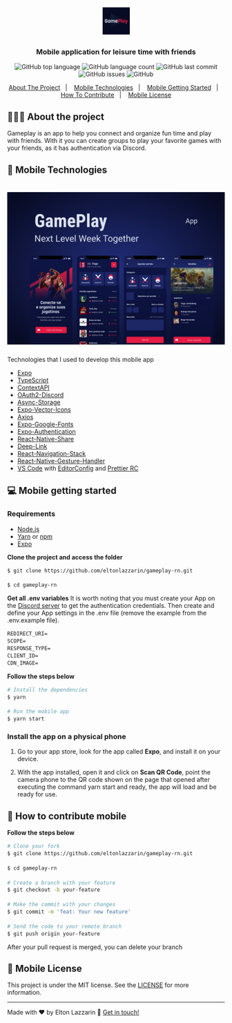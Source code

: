 <h1 align="center"> 
	<img alt="Logo" src="https://github.com/eltonlazzarin/gameplay-rn/blob/main/assets/logo.png" width="63px" height="63px" />
</h1>

<h3 align="center">
 Mobile application for leisure time with friends
</h3>

<p align="center">
  <img alt="GitHub top language" src="https://img.shields.io/github/languages/top/eltonlazzarin/gameplay-rn">

  <img alt="GitHub language count" src="https://img.shields.io/github/languages/count/eltonlazzarin/gameplay-rn">

  <img alt="GitHub last commit" src="https://img.shields.io/github/last-commit/eltonlazzarin/gameplay-rn">

  <img alt="GitHub issues" src="https://img.shields.io/github/issues/eltonlazzarin/gameplay-rn">

  <img alt="GitHub" src="https://img.shields.io/github/license/eltonlazzarin/gameplay-rn">
</p>

<p align="center">
  <a href="#-about-the-project">About The Project</a>&nbsp;&nbsp;&nbsp;|&nbsp;&nbsp;&nbsp;
  <a href="#-mobile-technologies">Mobile Technologies</a>&nbsp;&nbsp;&nbsp;|&nbsp;&nbsp;&nbsp;
  <a href="#-mobile-getting-started">Mobile Getting Started</a>&nbsp;&nbsp;&nbsp;|&nbsp;&nbsp;&nbsp;
  <a href="#-how-to-contribute-mobile">How To Contribute</a>&nbsp;&nbsp;&nbsp;|&nbsp;&nbsp;&nbsp;
  <a href="#-mobile-license">Mobile License</a>
</p>

## 👨🏻‍💻 About the project

<p>Gameplay is an app to help you connect and organize fun time and play with friends. With it you can create groups to play your favorite games with your friends, as it has authentication via Discord.</p>

## 🚀 Mobile Technologies

<h1 align="center">
	<img alt="Mobile App Screenshots" src="https://github.com/eltonlazzarin/gameplay-rn/blob/main/assets/cover.png" />
</h1>

Technologies that I used to develop this mobile app

- [Expo](https://reactjs.org)
- [TypeScript](https://www.typescriptlang.org/docs)
- [ContextAPI](https://reactjs.org/docs/context.html)
- [OAuth2-Discord](https://discord.com/developers/docs/topics/oauth2)
- [Async-Storage](https://reactnative.dev/docs/asyncstorage)
- [Expo-Vector-Icons](https://docs.expo.io/guides/icons)
- [Axios](https://github.com/axios/axios)
- [Expo-Google-Fonts](https://docs.expo.io/guides/using-custom-fonts)
- [Expo-Authentication](https://docs.expo.io/guides/authentication)
- [React-Native-Share](https://react-native-share.github.io/react-native-share)
- [Deep-Link](https://docs.expo.io/guides/linking)
- [React-Navigation-Stack](https://github.com/react-navigation)
- [React-Native-Gesture-Handler](https://github.com/software-mansion/react-native-gesture-handler)
- [VS Code](https://code.visualstudio.com) with [EditorConfig](https://marketplace.visualstudio.com/items?itemName=EditorConfig.EditorConfig) and [Prettier RC](https://github.com/prettier/prettier)

## 💻 Mobile getting started

### Requirements

- [Node.js](https://nodejs.org/en/)
- [Yarn](https://classic.yarnpkg.com/) or [npm](https://www.npmjs.com/)
- [Expo](https://expo.io/learn)

**Clone the project and access the folder**

```bash
$ git clone https://github.com/eltonlazzarin/gameplay-rn.git

$ cd gameplay-rn
```

**Get all .env variables**
It is worth noting that you must create your App on the [Discord server](https://discord.com/developers/docs/topics/oauth2) to get the authentication credentials. Then create and define your App settings in the .env file (remove the example from the .env.example file).

```cl
REDIRECT_URI=
SCOPE=
RESPONSE_TYPE=
CLIENT_ID=
CDN_IMAGE=
```

**Follow the steps below**

```bash
# Install the dependencies
$ yarn

# Run the mobile app
$ yarn start
```

### Install the app on a physical phone

1. Go to your app store, look for the app called <strong>Expo</strong>, and install it on your device.

2. With the app installed, open it and click on <strong>Scan QR Code</strong>, point the camera phone to the QR code shown on the page that opened after executing the command yarn start and ready, the app will load and be ready for use.

## 🤔 How to contribute mobile

**Follow the steps below**

```bash
# Clone your fork
$ git clone https://github.com/eltonlazzarin/gameplay-rn.git

$ cd gameplay-rn

# Create a branch with your feature
$ git checkout -b your-feature

# Make the commit with your changes
$ git commit -m 'feat: Your new feature'

# Send the code to your remote branch
$ git push origin your-feature
```

After your pull request is merged, you can delete your branch

## 📝 Mobile License

This project is under the MIT license. See the [LICENSE](https://github.com/eltonlazzarin/gameplay-rn/blob/master/LICENSE) for more information.

---

Made with ♥ by Elton Lazzarin :wave: [Get in touch!](https://www.linkedin.com/in/eltonlazzarin/)
